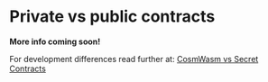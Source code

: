 # Private vs public contracts

**More info coming soon!**

For development differences read further at: [CosmWasm vs Secret Contracts](../../../../development/secret-contracts/cosmwasm/differences-from-vanilla-cw.md)

